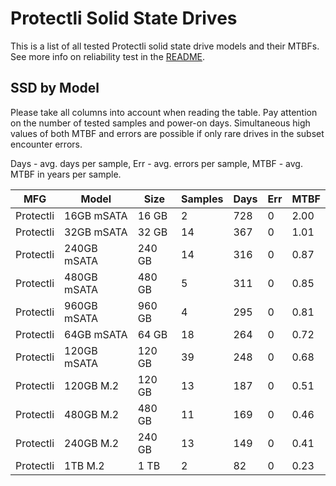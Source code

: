 Protectli Solid State Drives
============================

This is a list of all tested Protectli solid state drive models and their MTBFs. See
more info on reliability test in the [README](https://github.com/bsdhw/SMART).

SSD by Model
------------

Please take all columns into account when reading the table. Pay attention on the
number of tested samples and power-on days. Simultaneous high values of both MTBF
and errors are possible if only rare drives in the subset encounter errors.

Days - avg. days per sample,
Err  - avg. errors per sample,
MTBF - avg. MTBF in years per sample.

| MFG       | Model              | Size   | Samples | Days  | Err   | MTBF |
|-----------|--------------------|--------|---------|-------|-------|------|
| Protectli | 16GB mSATA         | 16 GB  | 2       | 728   | 0     | 2.00   |
| Protectli | 32GB mSATA         | 32 GB  | 14      | 367   | 0     | 1.01   |
| Protectli | 240GB mSATA        | 240 GB | 14      | 316   | 0     | 0.87   |
| Protectli | 480GB mSATA        | 480 GB | 5       | 311   | 0     | 0.85   |
| Protectli | 960GB mSATA        | 960 GB | 4       | 295   | 0     | 0.81   |
| Protectli | 64GB mSATA         | 64 GB  | 18      | 264   | 0     | 0.72   |
| Protectli | 120GB mSATA        | 120 GB | 39      | 248   | 0     | 0.68   |
| Protectli | 120GB M.2          | 120 GB | 13      | 187   | 0     | 0.51   |
| Protectli | 480GB M.2          | 480 GB | 11      | 169   | 0     | 0.46   |
| Protectli | 240GB M.2          | 240 GB | 13      | 149   | 0     | 0.41   |
| Protectli | 1TB M.2            | 1 TB   | 2       | 82    | 0     | 0.23   |
